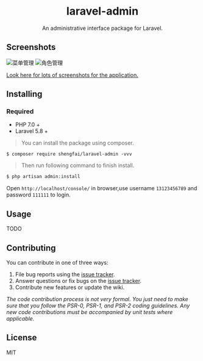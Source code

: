 <h1 align="center"> laravel-admin </h1>

<p align="center"> An administrative interface package for Laravel.</p>

## Screenshots
![菜单管理](https://cdn.nlark.com/yuque/0/2020/png/1005404/1586675368840-9b08bf7f-b589-4933-b333-2c9f26103c83.png)
![角色管理](https://cdn.nlark.com/yuque/0/2020/png/1005404/1586675369841-7e8f8aa1-8c02-44af-89f0-b882c72b3abb.png)

[Look here for lots of screenshots for the application.](https://github.com/shengfai/laravel-admin/wiki/Screenshots)

## Installing

### Required

- PHP 7.0 +
- Laravel 5.8 +

> You can install the package using composer.

```shell
$ composer require shengfai/laravel-admin -vvv
```

> Then run following command to finish install.

```php
$ php artisan admin:install
```

Open `http://localhost/console/` in browser,use username `13123456789` and password `111111` to login. 

## Usage

TODO

## Contributing

You can contribute in one of three ways:

1. File bug reports using the [issue tracker](https://github.com/shengfai/laravel-admin/issues).
2. Answer questions or fix bugs on the [issue tracker](https://github.com/shengfai/laravel-admin/issues).
3. Contribute new features or update the wiki.

_The code contribution process is not very formal. You just need to make sure that you follow the PSR-0, PSR-1, and PSR-2 coding guidelines. Any new code contributions must be accompanied by unit tests where applicable._

## License

MIT